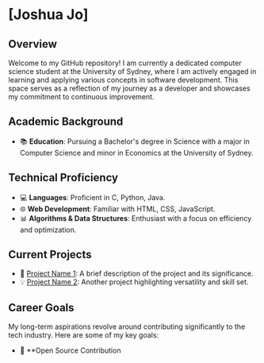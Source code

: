 # [Joshua Jo]

## Overview

Welcome to my GitHub repository! I am currently a dedicated computer science student at the University of Sydney, where I am actively engaged in learning and applying various concepts in software development. This space serves as a reflection of my journey as a developer and showcases my commitment to continuous improvement.

## Academic Background

- 📚 **Education**: Pursuing a Bachelor's degree in Science with a major in Computer Science and minor in Economics at the University of Sydney.

## Technical Proficiency

- 💻 **Languages**: Proficient in C, Python, Java.
- 🌐 **Web Development**: Familiar with HTML, CSS, JavaScript.
- 📊 **Algorithms & Data Structures**: Enthusiast with a focus on efficiency and optimization.

## Current Projects

- 🚀 [Project Name 1](link): A brief description of the project and its significance.
- 💡 [Project Name 2](link): Another project highlighting versatility and skill set.

## Career Goals

My long-term aspirations revolve around contributing significantly to the tech industry. Here are some of my key goals:

- 🌟 **Open Source Contribution

